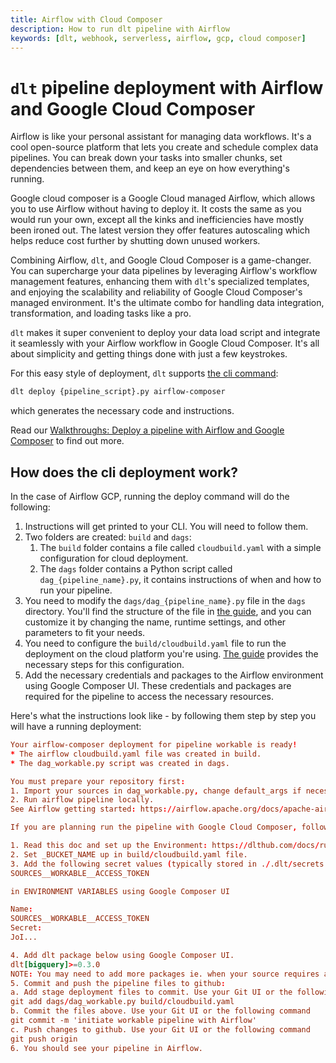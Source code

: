 ```yaml
---
title: Airflow with Cloud Composer
description: How to run dlt pipeline with Airflow
keywords: [dlt, webhook, serverless, airflow, gcp, cloud composer]
---
```


# `dlt` pipeline deployment with Airflow and Google Cloud Composer

Airflow is like your personal assistant for managing data workflows. It's a cool open-source
platform that lets you create and schedule complex data pipelines. You can break down your tasks
into smaller chunks, set dependencies between them, and keep an eye on how everything's running.

Google cloud composer is a Google Cloud managed Airflow, which allows you to use Airflow without
having to deploy it. It costs the same as you would run your own, except all the kinks and
inefficiencies have mostly been ironed out. The latest version they offer features autoscaling which
helps reduce cost further by shutting down unused workers.

Combining Airflow, `dlt`, and Google Cloud Composer is a game-changer. You can supercharge your data
pipelines by leveraging Airflow's workflow management features, enhancing them with `dlt`'s
specialized templates, and enjoying the scalability and reliability of Google Cloud Composer's
managed environment. It's the ultimate combo for handling data integration, transformation, and
loading tasks like a pro.

`dlt` makes it super convenient to deploy your data load script and integrate it seamlessly with
your Airflow workflow in Google Cloud Composer. It's all about simplicity and getting things done
with just a few keystrokes.

For this easy style of deployment, `dlt` supports
[the cli command](../../reference/command-line-interface.md#airflow-composer):

```bash
dlt deploy {pipeline_script}.py airflow-composer
```

which generates the necessary code and instructions.

Read our
[Walkthroughs: Deploy a pipeline with Airflow and Google Composer](../../walkthroughs/deploy-a-pipeline/deploy-with-airflow-composer.md)
to find out more.

## How does the cli deployment work?

In the case of Airflow GCP, running the deploy command will do the following:

1. Instructions will get printed to your CLI. You will need to follow them.
1. Two folders are created: `build` and `dags`:
   1. The `build` folder contains a file called `cloudbuild.yaml` with a simple configuration for
      cloud deployment.
   1. The `dags` folder contains a Python script called `dag_{pipeline_name}.py`, it contains
      instructions of when and how to run your pipeline.
1. You need to modify the `dags/dag_{pipeline_name}.py` file in the `dags` directory. You'll find
   the structure of the file in
   [the guide](../../walkthroughs/deploy-a-pipeline/deploy-with-airflow-composer.md#2-modify-dag-file),
   and you can customize it by changing the name, runtime settings, and other parameters to fit your
   needs.
1. You need to configure the `build/cloudbuild.yaml` file to run the deployment on the cloud
   platform you're using.
   [The guide](../../walkthroughs/deploy-a-pipeline/deploy-with-airflow-composer.md#5-configure-buildcloudbuildyaml)
   provides the necessary steps for this configuration.
1. Add the necessary credentials and packages to the Airflow environment using Google Composer UI.
   These credentials and packages are required for the pipeline to access the necessary resources.

Here's what the instructions look like - by following them step by step you will have a running
deployment:

```toml
Your airflow-composer deployment for pipeline workable is ready!
* The airflow cloudbuild.yaml file was created in build.
* The dag_workable.py script was created in dags.

You must prepare your repository first:
1. Import your sources in dag_workable.py, change default_args if necessary.
2. Run airflow pipeline locally.
See Airflow getting started: https://airflow.apache.org/docs/apache-airflow/stable/start.html

If you are planning run the pipeline with Google Cloud Composer, follow the next instructions:

1. Read this doc and set up the Environment: https://dlthub.com/docs/running-in-production/orchestrators/airflow-gcp-cloud-composer
2. Set _BUCKET_NAME up in build/cloudbuild.yaml file.
3. Add the following secret values (typically stored in ./.dlt/secrets.toml):
SOURCES__WORKABLE__ACCESS_TOKEN

in ENVIRONMENT VARIABLES using Google Composer UI

Name:
SOURCES__WORKABLE__ACCESS_TOKEN
Secret:
JoI...

4. Add dlt package below using Google Composer UI.
dlt[bigquery]>=0.3.0
NOTE: You may need to add more packages ie. when your source requires additional dependencies
5. Commit and push the pipeline files to github:
a. Add stage deployment files to commit. Use your Git UI or the following command
git add dags/dag_workable.py build/cloudbuild.yaml
b. Commit the files above. Use your Git UI or the following command
git commit -m 'initiate workable pipeline with Airflow'
c. Push changes to github. Use your Git UI or the following command
git push origin
6. You should see your pipeline in Airflow.
```